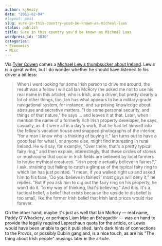 ```yaml
---
author: kjhealy
date: "2011-02-04"
#layout: post
slug: sure-in-this-country-youd-be-known-as-micheal-luas
status: publish
title: Sure in this country you'd be known as Micheál Luas
wordpress_id: '1830'
categories:
- Economics
- Misc
---
```


Via [Tyler Cowen](http://www.marginalrevolution.com/marginalrevolution/2011/02/ireland-fact-of-the-day.html) comes a [Michael Lewis thumbsucker about Ireland](http://www.vanityfair.com/business/features/2011/03/michael-lewis-ireland-201103?printable=true). Lewis is a great writer, but I do wonder whether he should have listened to his driver a bit less:

> When I went looking for some Irish person to drive me around, the result was a fellow I will call Ian McRory (he asked me not to use his real name in this article), who is Irish, and a driver, but pretty clearly a lot of other things, too. Ian has what appears to be a military-grade navigational system, for instance, and surprising knowledge about abstruse and secretive matters. "I do some personal security, and things of that nature," he says … and leaves it at that. Later, when I mention the name of a formerly rich Irish property developer, he says, casually, as if it were all in a day's work, that he had let himself into the fellow's vacation house and snapped photographs of the interior, "for a man I know who is thinking of buying it." Ian turns out to have a good feel for what I, or anyone else, might find interesting in rural Ireland. He will say, for example, "Over there, that's a pretty typical fairy ring," and then explain, interestingly, that these circles of stones or mushrooms that occur in Irish fields are believed by local farmers to house mythical creatures. "Irish people actually believe in fairies?," I ask, straining but failing to catch a glimpse of the typical fairy ring to which Ian has just pointed. "I mean, if you walked right up and asked him to his face, 'Do you believe in fairies?' most guys will deny it," he replies. "But if you ask him to dig out the fairy ring on his property, he won't do it. To my way of thinking, that's believing." And it is. It's a tactical belief, a belief that exists because the upside to disbelief is too small, like the former Irish belief that Irish land prices would rise forever.

On the other hand, maybe it's just as well that Ian McRory — real name, Paddy O'Whackery, or perhaps Liam Mac an Bréagadóir — was on hand to provide the legally required Leprechaun quota for the article, or Lewis would have been unable to get it published. Ian's dark hints of connections to the Provos, or possibly Dublin gangland, is a nice touch, as are his "The thing about Irish people" musings later in the article.
